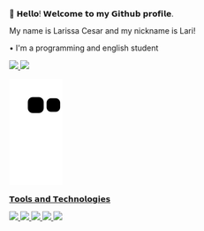 👋 𝗛𝗲𝗹𝗹𝗼! 𝗪𝗲𝗹𝗰𝗼𝗺𝗲 𝘁𝗼 𝗺𝘆 𝗚𝗶𝘁𝗵𝘂𝗯 𝗽𝗿𝗼𝗳𝗶𝗹𝗲.

My name is Larissa Cesar and my nickname is Lari!

• I'm a programming and english student

<div>
<a href="https://github.com/LarissaCesar1">
<img height="180em" src="https://github-readme-stats.vercel.app/api/top-langs/?username=LarissaCesar1&layout=compact&langs_count=7&theme=dracula"/>
<img height="180em" src="https://github-readme-stats.vercel.app/api?username=LarissaCesar1&show_icons=true&theme=dracula&include_all_commits=true&count_private=true"/>
</div>
  
  ![Snake animation](https://github.com/LarissaCesar1/LarissaCesar1/blob/output/github-contribution-grid-snake.svg)
  
𝗧𝗼𝗼𝗹𝘀 𝗮𝗻𝗱 𝗧𝗲𝗰𝗵𝗻𝗼𝗹𝗼𝗴𝗶𝗲𝘀
  
<img src="https://cdn.jsdelivr.net/gh/devicons/devicon/icons/css3/css3-original.svg" height = "70" /> <img src="https://cdn.jsdelivr.net/gh/devicons/devicon/icons/git/git-original.svg" height = "70" /> <img src="https://cdn.jsdelivr.net/gh/devicons/devicon/icons/html5/html5-original.svg" height = "70"  /> <img src="https://cdn.jsdelivr.net/gh/devicons/devicon/icons/javascript/javascript-original.svg" height = "70"/> <img src="https://cdn.jsdelivr.net/gh/devicons/devicon/icons/nodejs/nodejs-original.svg" height = "70" />
  
